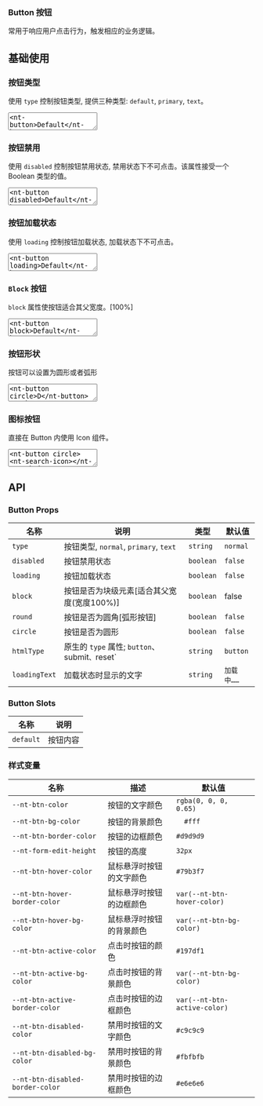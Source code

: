 ### Button 按钮

常用于响应用户点击行为，触发相应的业务逻辑。

## 基础使用

### 按钮类型

使用 `type` 控制按钮类型, 提供三种类型: `default`, `primary`, `text`。

<ClientOnly><CodePreview>
<textarea lang="vue-html">
<nt-button>Default</nt-button>
<nt-button type="primary" class="ml-10">Primary</nt-button>
<nt-button type="text" class="ml-10">Text</nt-button>
</textarea>
</CodePreview></ClientOnly>

### 按钮禁用

使用 `disabled` 控制按钮禁用状态, 禁用状态下不可点击。该属性接受一个 Boolean 类型的值。

<ClientOnly><CodePreview>
<textarea lang="vue-html">
<nt-button disabled>Default</nt-button>
<nt-button type="text" class="ml-10" disabled>Text</nt-button>
</textarea>
</CodePreview></ClientOnly>

### 按钮加载状态

使用 `loading` 控制按钮加载状态, 加载状态下不可点击。

<ClientOnly><CodePreview>
<textarea lang="vue-html">
<nt-button loading>Default</nt-button>
<nt-button type="primary" loading class="ml-10">Primary</nt-button>
</textarea>
</CodePreview></ClientOnly>

### `Block` 按钮

`block` 属性使按钮适合其父宽度。[100%]

<ClientOnly><CodePreview>
<textarea lang="vue-html">
<nt-button block>Default</nt-button>
<nt-button type="primary" block class="mt-15">Text</nt-button>
</textarea>
</CodePreview></ClientOnly>

### 按钮形状

按钮可以设置为圆形或者弧形

<ClientOnly><CodePreview>
<textarea lang="vue-html">
<nt-button circle>D</nt-button>
<nt-button type="primary" round class="ml-10">Text</nt-button>
</textarea>
</CodePreview></ClientOnly>

### 图标按钮

直接在 Button 内使用 Icon 组件。

<ClientOnly><CodePreview>
<textarea lang="vue-html">
<nt-button circle>
<nt-search-icon></nt-search-icon>
</nt-button>
<nt-button type="primary" round class="ml-10">
<nt-search-icon></nt-search-icon>
<span>Search</span>
</nt-button>
</textarea>
</CodePreview></ClientOnly>

## API

### Button Props

| 名称          | 说明                                           | 类型      | 默认值     |
| ------------- | ---------------------------------------------- | --------- | ---------- |
| `type`        | 按钮类型, `normal`, `primary`, `text`          | `string`  | `normal`   |
| `disabled`    | 按钮禁用状态                                   | `boolean` | `false`    |
| `loading`     | 按钮加载状态                                   | `boolean` | `false`    |
| `block`       | 按钮是否为块级元素[适合其父宽度(宽度100%)]     | `boolean` | false      |
| `round`       | 按钮是否为圆角[弧形按钮]                       | `boolean` | `false`    |
| `circle`      | 按钮是否为圆形                                 | `boolean` | `false`    |
| `htmlType`    | 原生的 `type` 属性; `button`、submit`、`reset` | `string`  | `button`   |
| `loadingText` | 加载状态时显示的文字                           | `string`  | `加载中……` |

### Button Slots

| 名称      | 说明     |
| --------- | -------- |
| `default` | 按钮内容 |

### 样式变量

| 名称                             | 描述                     | 默认值                       |
| -------------------------------- | ------------------------ | ---------------------------- |
| `--nt-btn-color`                 | 按钮的文字颜色           | `rgba(0, 0, 0, 0.65)`        |
| `--nt-btn-bg-color`              | 按钮的背景颜色           | `	#fff`                       |
| `--nt-btn-border-color`          | 按钮的边框颜色           | `#d9d9d9`                    |
| `--nt-form-edit-height`          | 按钮的高度               | `32px`                       |
| `--nt-btn-hover-color`           | 鼠标悬浮时按钮的文字颜色 | `#79b3f7`                    |
| `--nt-btn-hover-border-color`    | 鼠标悬浮时按钮的边框颜色 | `var(--nt-btn-hover-color)`  |
| `--nt-btn-hover-bg-color`        | 鼠标悬浮时按钮的背景颜色 | `var(--nt-btn-bg-color)`     |
| `--nt-btn-active-color`          | 点击时按钮的颜色         | `#197df1`                    |
| `--nt-btn-active-bg-color`       | 点击时按钮的背景颜色     | `var(--nt-btn-bg-color)`     |
| `--nt-btn-active-border-color`   | 点击时按钮的边框颜色     | `var(--nt-btn-active-color)` |
| `--nt-btn-disabled-color`        | 禁用时按钮的文字颜色     | `#c9c9c9`                    |
| `--nt-btn-disabled-bg-color`     | 禁用时按钮的背景颜色     | `#fbfbfb`                    |
| `--nt-btn-disabled-border-color` | 禁用时按钮的边框颜色     | `#e6e6e6`                    |
